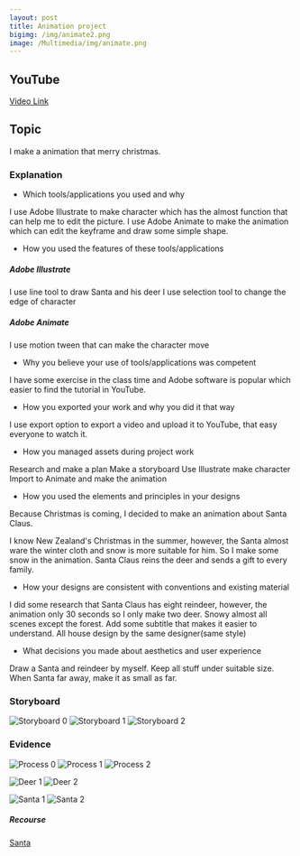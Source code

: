 ```yaml
---
layout: post
title: Animation project
bigimg: /img/animate2.png
image: /Multimedia/img/animate.png
---
```

## YouTube

[Video Link](https://youtu.be/R_1imW9FhtI)

## Topic
I make a animation that merry christmas.

### Explanation

- Which tools/applications you used and why

I use Adobe Illustrate to make character which has the almost function that can help me to edit the picture.
I use Adobe Animate to make the animation which can edit the keyframe and draw some simple shape.

- How you used the features of these tools/applications

##### Adobe Illustrate
I use line tool to draw Santa and his deer
I use selection tool to change the edge of character

##### Adobe Animate
I use motion tween that can make the character move

- Why you believe your use of tools/applications was competent

I have some exercise in the class time and Adobe software is popular which easier to find the tutorial in YouTube.

- How you exported your work and why you did it that way

I use export option to export a video and upload it to YouTube, that easy everyone to watch it.

- How you managed assets during project work

Research and make a plan
Make a storyboard
Use Illustrate make character
Import to Animate and make the animation

- How you used the elements and principles in your designs

Because Christmas is coming, I decided to make an animation about Santa Claus. 

I know New Zealand's Christmas in the summer, however, the Santa almost ware the winter cloth and snow is more suitable for him. So I make some snow in the animation.
Santa Claus reins the deer and sends a gift to every family.

- How your designs are consistent with conventions and existing material

I did some research that Santa Claus has eight reindeer, however, the animation only 30 seconds so I only make two deer.
Snowy almost all scenes except the forest.
Add some subtitle that makes it easier to understand.
All house design by the same designer(same style)

- What decisions you made about aesthetics and user experience

Draw a Santa and reindeer by myself.
Keep all stuff under suitable size.
When Santa far away, make it as small as far.

### Storyboard

![Storyboard 0](https://github.com/jiqi963/Multimedia/blob/master/img/0.png?raw=true)
![Storyboard 1](https://github.com/jiqi963/Multimedia/blob/master/img/1.png?raw=true)
![Storyboard 2](https://github.com/jiqi963/Multimedia/blob/master/img/2.png?raw=true)

### Evidence

![Process 0](https://github.com/jiqi963/Multimedia/blob/master/img/Process0.png?raw=true)
![Process 1](https://github.com/jiqi963/Multimedia/blob/master/img/Process1.png?raw=true)
![Process 2](https://github.com/jiqi963/Multimedia/blob/master/img/Process2.png?raw=true)

![Deer 1](https://github.com/jiqi963/Multimedia/blob/master/img/deer.png?raw=true)
![Deer 2](https://github.com/jiqi963/Multimedia/blob/master/img/deer2.png?raw=true)

![Santa 1](https://github.com/jiqi963/Multimedia/blob/master/img/Santa.png?raw=true)
![Santa 2](https://github.com/jiqi963/Multimedia/blob/master/img/Santa2.png?raw=true)

##### Recourse
[Santa](https://youtu.be/Q6z190hZwg0)
